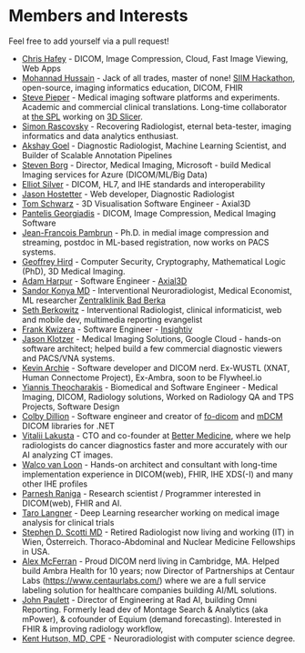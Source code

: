 # Members and Interests

Feel free to add yourself via a pull request!

* [Chris Hafey](https://www.linkedin.com/in/chafey/) - DICOM, Image Compression, Cloud, Fast Image Viewing, Web Apps
* [Mohannad Hussain](https://www.linkedin.com/in/mohannadhussain/) - Jack of all trades, master of none! [SIIM Hackathon](https://siim.org/hackathon), open-source, imaging informatics education, DICOM, FHIR
* [Steve Pieper](https://www.linkedin.com/in/steve-pieper-885bba5/) - Medical imaging software platforms and experiments.  Academic and commercial clinical translations.  Long-time collaborator at [the SPL](https://spl.harvard.edu/people/steve-pieper) working on [3D Slicer](https://slicer.org).
* [Simon Rascovsky](https://www.linkedin.com/in/simonmd/) - Recovering Radiologist, eternal beta-tester, imaging informatics and data analytics enthusiast.
* [Akshay Goel](https://www.linkedin.com/in/akshay-goel-md/) - Diagnostic Radiologist, Machine Learning Scientist, and Builder of Scalable Annotation Pipelines
* [Steven Borg](https://www.linkedin.com/in/steven-borg/) - Director, Medical Imaging, Microsoft - build Medical Imaging services for Azure (DICOM/ML/Big Data)
* [Elliot Silver](https://www.linkedin.com/in/elliotlsilver) - DICOM, HL7, and IHE standards and interoperability
* [Jason Hostetter](https://www.linkedin.com/in/jasonhostetter/) - Web developer, Diagnostic Radiologist
* [Tom Schwarz](https://www.linkedin.com/in/tom-schwarz/) - 3D Visualisation Software Engineer - Axial3D
* [Pantelis Georgiadis](https://www.linkedin.com/in/pantelisgeorgiadis/) - DICOM, Image Compression, Medical Imaging Software
* [Jean-Francois Pambrun](https://www.linkedin.com/in/jpambrun/) - Ph.D. in medial image compression and streaming, postdoc in ML-based registration, now works on PACS systems.
* [Geoffrey Hird](https://www.linkedin.com/in/geoffreyhird/) - Computer Security, Cryptography, Mathematical Logic (PhD), 3D Medical Imaging.
* [Adam Harpur](https://www.linkedin.com/in/adam-harpur/) - Software Engineer - [Axial3D](https://axial3d.com/)
* [Sandor Konya MD](https://www.linkedin.com/in/dr-k%C3%B3nya-s%C3%A1ndor/) - Interventional Neuroradiologist, Medical Economist, ML researcher [Zentralklinik Bad Berka](http://zentralklinik.de)
* [Seth Berkowitz](https://www.linkedin.com/in/seth-berkowitz-md/) - Interventional Radiologist, clinical informaticist, web and mobile dev, multimedia reporting evangelist
* [Frank Kwizera](https://www.linkedin.com/in/frank-kwizera/) - Software Engineer - [Insightiv](https://insightiv.ai/)
* [Jason Klotzer](https://www.linkedin.com/in/jasonklotzer/) - Medical Imaging Solutions, Google Cloud - hands-on software architect; helped build a few commercial diagnostic viewers and PACS/VNA systems. 
* [Kevin Archie](https://www.linkedin.com/in/kaarchie) - Software developer and DICOM nerd. Ex-WUSTL (XNAT, Human Connectome Project), Ex-Ambra, soon to be Flywheel.io
* [Yiannis Theocharakis](https://www.linkedin.com/in/theocharakis/) - Biomedical and Software Engineer - Medical Imaging, DICOM, Radiology solutions, Worked on Radiology QA and TPS Projects,  Software Design
* [Colby Dillion](https://www.linkedin.com/in/cdillion/) - Software engineer and creator of [fo-dicom](http://github.com/fo-dicom/fo-dicom) and [mDCM](https://github.com/fo-dicom/mdcm) DICOM libraries for .NET
* [Vitalii Lakusta](https://www.linkedin.com/in/vitalii-lakusta-0b2094a5) - CTO and co-founder at [Better Medicine](https://www.bettermedicine.ai/), where we help radiologists do cancer diagnostics faster and more accurately with our AI analyzing CT images.
* [Walco van Loon](https://www.linkedin.com/in/walcovanloon/) - Hands-on architect and consultant with long-time implementation experience in DICOM(web), FHIR, IHE XDS(-I) and many other IHE profiles
* [Parnesh Raniga](https://au.linkedin.com/in/parnesh-raniga-633ab310) - Research scientist / Programmer interested in DICOM(web), FHIR and AI.
* [Taro Langner](https://www.linkedin.com/in/taro-langner-b982a2205/) - Deep Learning researcher working on medical image analysis for clinical trials
* [Stephen D. Scotti MD](https://www.linkedin.com/in/stephen-d-scotti) - Retired Radiologist now living and working (IT) in Wien, Österreich.  Thoraco-Abdominal and Nuclear Medicine Fellowships in USA.
* [Alex McFerran](https://www.linkedin.com/in/alex-mcferran-0a61371/) - Proud DICOM nerd living in Cambridge, MA.  Helped build Ambra Health for 10 years; now Director of Partnerships at Centaur Labs (https://www.centaurlabs.com/) where we are a full service labeling solution for healthcare companies building AI/ML solutions.
* [John Paulett](https://www.linkedin.com/in/jpaulett/) - Director of Engineering at Rad AI, building Omni Reporting. Formerly lead dev of Montage Search & Analytics (aka mPower), & cofounder of Equium (demand forecasting).  Interested in FHIR & improving radiology workflow, 
* [Kent Hutson, MD, CPE](https://www.linkedin.com/in/kenthutsonmd/) - Neuroradiologist with computer science degree. 
